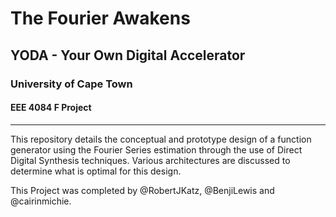 # The Fourier Awakens
## YODA - Your Own Digital Accelerator
### University of Cape Town
#### EEE 4084 F Project

***

This repository details the conceptual and prototype design of a function generator using the Fourier Series estimation through the use of Direct Digital Synthesis techniques. Various architectures are discussed to determine what is optimal for this design.

This Project was completed by @RobertJKatz, @BenjiLewis and @cairinmichie.

